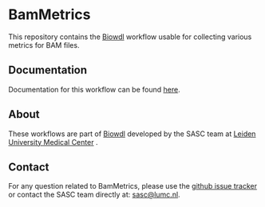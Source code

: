 # BamMetrics

This repository contains the [Biowdl](https://github.com/biowdl) 
workflow usable for collecting various metrics for BAM files.

## Documentation

Documentation for this workflow can be found 
[here](https://biowdl.github.io/bammetrics/).

## About
These workflows are part of [Biowdl](https://github.com/biowdl)
developed by the SASC team at [Leiden University Medical Center](https://www.lumc.nl/)
. 

## Contact

<p>
  <!-- Obscure e-mail address for spammers -->
For any question related to BamMetrics, please use the
<a href='https://github.com/biowdl/bammetrics/issues'>github issue tracker</a>
or contact
 the SASC team
 directly at: <a href='&#109;&#97;&#105;&#108;&#116;&#111;&#58;&#115;&#97;&#115;&#99;&#64;&#108;&#117;&#109;&#99;&#46;&#110;&#108;'>
&#115;&#97;&#115;&#99;&#64;&#108;&#117;&#109;&#99;&#46;&#110;&#108;</a>.
</p>
